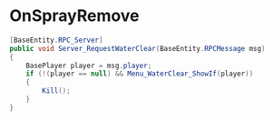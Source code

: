 <Badge type="danger" text="Carbon Compatible"/><Badge type="warning" text="Oxide Compatible"/>
# OnSprayRemove
```csharp
[BaseEntity.RPC_Server]
public void Server_RequestWaterClear(BaseEntity.RPCMessage msg)
{
	BasePlayer player = msg.player;
	if (!(player == null) && Menu_WaterClear_ShowIf(player))
	{
		Kill();
	}
}

```
